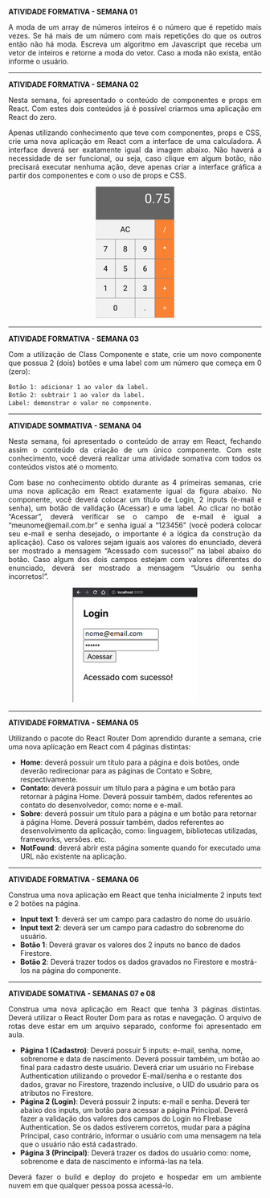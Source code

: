 <b>ATIVIDADE FORMATIVA - SEMANA 01</b>

<p align="justify">A moda de um array de números inteiros é o número que é repetido mais vezes. Se há mais de um número com mais repetições do que os outros então não há moda. Escreva um algoritmo em Javascript que receba um vetor de inteiros e retorne a moda do vetor. Caso a moda não exista, então informe o usuário.</p>

<hr />

<b>ATIVIDADE FORMATIVA - SEMANA 02</b>

<p align="justify">Nesta semana, foi apresentado o conteúdo de componentes e props em React. Com estes dois conteúdos já é possível criarmos uma aplicação em React do zero.</p>

<p align="justify"> Apenas utilizando conhecimento que teve com componentes, props e CSS, crie uma nova aplicação em React com a interface de uma calculadora. A interface deverá ser exatamente igual da imagem abaixo. Não haverá a necessidade de ser funcional, ou seja, caso clique em algum botão, não precisará executar nenhuma ação, deve apenas criar a interface gráfica a partir dos componentes e com o uso de props e CSS.</p>

<p align="center"><img src="./Semana02/imagem1.png"></p>

<hr/>

<b>ATIVIDADE FORMATIVA - SEMANA 03</b>

<p align="justify">Com a utilização de Class Componente e state, crie um novo componente que possua 2 (dois) botões e uma label com um número que começa em 0 (zero):</p>

    Botão 1: adicionar 1 ao valor da label.
    Botão 2: subtrair 1 ao valor da label.
    Label: demonstrar o valor no componente.

<hr/>

<b>ATIVIDADE SOMMATIVA - SEMANA 04</b>

<p align="justify">Nesta semana, foi apresentado o conteúdo de array em React, fechando assim o conteúdo da criação de um único componente. Com este conhecimento, você deverá realizar uma atividade somativa com todos os conteúdos vistos até o momento.</p>
<p align="justify">Com base no conhecimento obtido durante as 4 primeiras semanas, crie uma nova aplicação em React exatamente igual da figura abaixo. No componente, você deverá colocar um título de Login, 2 inputs (e-mail e senha), um botão de validação (Acessar) e uma label. Ao clicar no botão “Acessar”, deverá verificar se o campo de e-mail é igual a “meunome@email.com.br” e senha igual a “123456” (você poderá colocar seu e-mail e senha desejado, o importante é a lógica da construção da aplicação). Caso os valores sejam iguais aos valores do enunciado, deverá ser mostrado a mensagem “Acessado com sucesso!” na label abaixo do botão. Caso algum dos dois campos estejam com valores diferentes do enunciado, deverá ser mostrado a mensagem “Usuário ou senha incorretos!”.</p>

<p align="center"><img src="./Semana04/imagem1.png"></p>

<hr/>

<b>ATIVIDADE FORMATIVA - SEMANA 05</b>

<p align="justify">Utilizando o pacote do React Router Dom aprendido durante a semana, crie uma nova aplicação em React com 4 páginas distintas:</p>

<ul>
    <li><b>Home</b>: deverá possuir um título para a página e dois botões, onde deverão redirecionar para as páginas de Contato e Sobre, respectivamente.</li>
    <li><b>Contato</b>: deverá possuir um título para a página e um botão para retornar à página Home. Deverá possuir também, dados referentes ao contato do desenvolvedor, como: nome e e-mail.</li>
    <li><b>Sobre</b>: deverá possuir um título para a página e um botão para retornar à página Home. Deverá possuir também, dados referentes ao desenvolvimento da aplicação, como: linguagem, bibliotecas utilizadas, frameworks, versões. etc.</li>
    <li><b>NotFound</b>: deverá abrir esta página somente quando for executado uma URL não existente na aplicação.</li>
</ul>

<hr/>

<b>ATIVIDADE FORMATIVA - SEMANA 06</b>

<p align="justify">Construa uma nova aplicação em React que tenha inicialmente 2 inputs text e 2 botões na página.</p>

<ul>
    <li><b>Input text 1</b>: deverá ser um campo para cadastro do nome do usuário.</li>
    <li><b>Input text 2</b>: deverá ser um campo para cadastro do sobrenome do usuário.</li>
    <li><b>Botão 1</b>: Deverá gravar os valores dos 2 inputs no banco de dados Firestore.</li>
    <li><b>Botão 2</b>: Deverá trazer todos os dados gravados no Firestore e mostrá-los na página do componente.</li>
</ul>

<hr/>

<b>ATIVIDADE SOMATIVA - SEMANAS 07 e 08</b>

<p align="justify">Construa uma nova aplicação em React que tenha 3 páginas distintas. Deverá utilizar o React Router Dom para as rotas e navegação. O arquivo de rotas deve estar em um arquivo separado, conforme foi apresentado em aula.</p>

<ul>
    <li><b>Página 1 (Cadastro)</b>: Deverá possuir 5 inputs: e-mail, senha, nome, sobrenome e data de nascimento. Deverá possuir também, um botão ao final para cadastro deste usuário. Deverá criar um usuário no Firebase Authentication utilizando o provedor E-mail/senha e o restante dos dados, gravar no Firestore, trazendo inclusive, o UID do usuário para os atributos no Firestore.</li>
    <li><b>Página 2 (Login)</b>:  Deverá possuir 2 inputs: e-mail e senha. Deverá ter abaixo dos inputs, um botão para acessar a página Principal. Deverá fazer a validação dos valores dos campos do Login no FIrebase Authentication. Se os dados estiverem corretos, mudar para a página Principal, caso contrário, informar o usuário com uma mensagem na tela que o usuário não está cadastrado.</li>
    <li><b>Página 3 (Principal)</b>: Deverá trazer os dados do usuário como: nome, sobrenome e data de nascimento e informá-las na tela.</li>
</ul>

<p align="justify">Deverá fazer o build e deploy do projeto e hospedar em um ambiente nuvem em que qualquer pessoa possa acessá-lo.</p>
